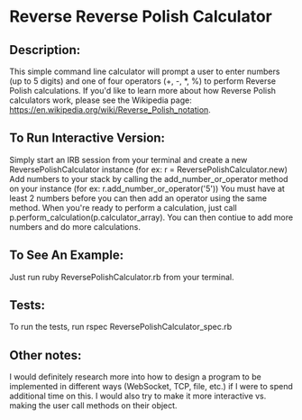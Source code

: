 # Reverse Reverse Polish Calculator
## Description: 
This simple command line calculator will prompt a user to enter numbers (up to 5 digits) and one of four operators (+, -, *, %) to perform Reverse Polish calculations.  If you'd like to learn more about how Reverse Polish calculators work, please see the Wikipedia page: https://en.wikipedia.org/wiki/Reverse_Polish_notation. 

## To Run Interactive Version: 
Simply start an IRB session from your terminal and create a new ReversePolishCalculator instance (for ex: r = ReversePolishCalculator.new)
Add numbers to your stack by calling the add_number_or_operator method on your instance (for ex: r.add_number_or_operator('5'))  You must have at least 2 numbers before you can then add an operator using the same method.  When you're ready to perform a calculation, just call p.perform_calculation(p.calculator_array).  You can then contiue to add more numbers and do more calculations.  

## To See An Example:
Just run ruby ReversePolishCalculator.rb from your terminal. 

## Tests:
To run the tests, run rspec ReversePolishCalculator_spec.rb

## Other notes: 
I would definitely research more into how to design a program to be implemented in different ways (WebSocket, TCP, file, etc.) if I were to spend additional time on this.  I would also try to make it more interactive vs. making the user call methods on their object.


